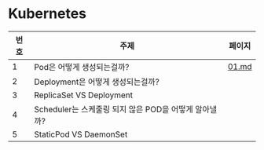 # Kubernetes

| 번호 | 주제               | 페이지                          |
|------|---------------------|-------------------------------|
| 1    | Pod은 어떻게 생성되는걸까?     | [01.md](01.md)    |
| 2    | Deployment은 어떻게 생성되는걸까?     |    |
| 3    | ReplicaSet VS Deployment    |     |
| 4    | Scheduler는 스케줄링 되지 않은 POD을 어떻게 알아낼까?     |     |
| 5    | StaticPod VS DaemonSet   |     |